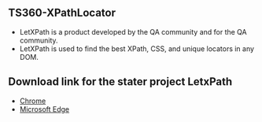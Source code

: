 ## TS360-XPathLocator

- LetXPath is a product developed by the QA community and for the QA community.
- LetXPath is used to find the best XPath, CSS, and unique locators in any DOM.


## Download link for the stater project LetxPath

 - [Chrome](https://chrome.google.com/webstore/detail/letxpath/bekehlnepmijedippfibbmbglglbmlgk)
 - [Microsoft Edge](https://microsoftedge.microsoft.com/addons/detail/letxpath/pofcpjkomkjloookffaigkimdkmnfgim)

